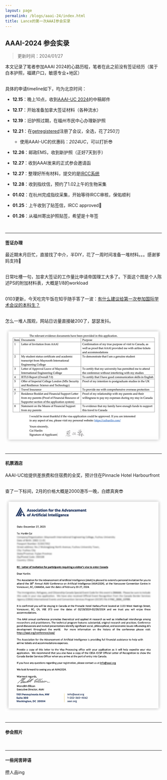 ```yaml
---
layout: page
permalink: /blogs/aaai-24/index.html
title: Lance的第一次AAAI参会实录
---
```


## AAAI-2024 参会实录

> 更新时间：2024/01/27

本文记录了笔者参加AAAI 2024的心路历程，笔者在此之前没有签证经历（属于白本护照，福建户口，敏感专业+地区）

<br>具体的申请timeline如下，均为北京时间：

- **12.15**：晚上10点，收到[AAAI-UC 2024](https://aaai.org/aaai-conference/undergraduate-consortium/)的中稿邮件
- **12.17**：开始准备加拿大签证材料（各种流水）
- **12.19**：旧护照过期，在福州市民中心办理新护照
- **12.21**：在[getregistered](https://aaai.getregistered.net/conference-2024)注册了会议，全选，花了250刀
  - 使用AAAI-UC的优惠码：*2024UC*，可以打折😎

- **12.26**：邮政EMS，收到新护照（正好7天到手）
- **12.27**：收到AAAI发来的正式参会邀请函
- **12.27**：整理好所有材料，提交的是[IRCC系统](https://www.canada.ca/en/immigration-refugees-citizenship/services/application/account.html)
- **12.28**：收到指纹信，预约了1.02上午的生物采集
- **01.02**：在杭州完成指纹采集，开始等待IRCC审核，保佑顺利
- **01.25**：上午收到了贴签信，IRCC approved🎊
- **01.26**：从福州寄出护照贴签，希望是十年签

<br>

----

#### 签证办理

最近期末月巨忙，直接找了中介，半DIY，花了一周时间准备一堆材料。。。感谢爹妈支持🥹

<br>日常吐槽一句，加拿大签证的工作量比申请帝国理工大多了。下面这个图是个人陈述PS的附加材料表，大概是1/8的workload

<br>0103更新，今天吃完午饭在知乎随手答了一波：[有什么建议给第一次参加国际学术会议的本科生？](https://www.zhihu.com/question/50603131/answer/3348461907)

<br>怎么一堆人围观，网站日访量直接破200了，瑟瑟发抖。

<center>
<img src="/blogs/aaai-24.assets/image-20240102233256486.png">
</center>

<br>

----

#### 机票酒店

AAAI-UC给提供差旅费和住宿费的全奖，预计住在Pinnacle Hotel Harbourfront

<br>查了一下标间，2月的价格大概是2000港币一晚，白嫖真爽😎

<center>
<img src="/blogs/aaai-24.assets/image-20240103220603425.png">
</center>

<br>

----

#### 参会照片



<br>

---

#### 一些闲言碎语

攒人品ing



<br>

